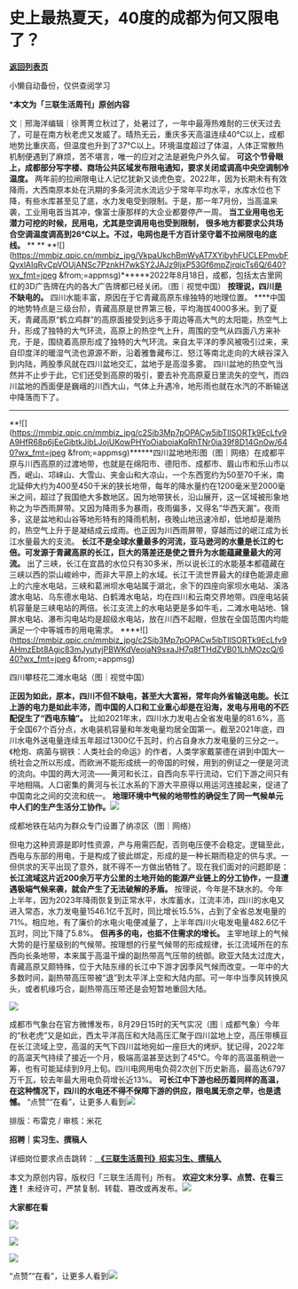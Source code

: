 # 史上最热夏天，40度的成都为何又限电了？

[**返回列表页**](/gzh/三联生活周刊)

小懒自动备份，仅供查阅学习

***本文为「三联生活周刊」原创内容**

文｜邢海洋编辑｜徐菁菁立秋过了，处暑过了，一年中最溽热难耐的三伏天过去了，可是在南方秋老虎又发威了。晴热无云，重庆多天高温连续40℃以上，成都地势比重庆高，但温度也升到了37℃以上。环境温度超过了体温，人体正常散热机制便遇到了麻烦，苦不堪言，唯一的应对之法是避免户外久留。
**可这个节骨眼上，成都部分写字楼、商场公共区域发布限电通知，要求关闭或调高中央空调制冷温度。**
两年前的拉闸限电让人记忆犹新又谈虎色变。2022年，因为长期未有有效降雨，大西南原本处在汛期的多条河流水流远少于常年平均水平，水库水位也下降，有些水库甚至见了底，水力发电受到限制。于是，那一年7月份，当高温来袭，工业用电首当其冲，像富士康那样的大企业都要停产一周。
**当工业用电也无潜力可挖的时候，民用电，尤其是空调用电也受到限制，**
**很多地方都要求公共场合空调温度调高到26℃以上。不过，电网也是千方百计坚守着不拉闸限电的底线。** ** **
**![](https://mmbiz.qpic.cn/mmbiz_jpg/VkpaUkchBmWyAT7XYibyhFUCLEPmvbFQyxlAIqRvCpVOUjANSc7PznkH7wkSY2JAJz9ljxP53Gf6mpZjrqicTs6Q/640?wx_fmt=jpeg
&from;=appmsg)******2022年8月18日，成都，包括太古里网红的3D广告牌在内的各大广告牌都已经关闭。（图｜视觉中国）
**按理说，四川是不缺电的。** 四川水能丰富，原因在于它青藏高原东缘独特的地理位置。
****中国的地势特点是三级台阶，青藏高原是世界第三极，平均海拔4000多米。到了夏天，青藏高原“鹤立鸡群”的高原面接受到远多于周边等高大气的太阳能，热空气上升，形成了独特的大气环流，高原上的热空气上升，周围的空气从四面八方来补充，于是，围绕着高原形成了独特的大气环流。来自太平洋的季风被吸引过来，来自印度洋的暖湿气流也源源不断，沿着雅鲁藏布江、怒江等南北走向的大峡谷深入到内陆，两股季风就在四川盆地交汇，盆地于是高湿多雾。
四川盆地的热空气当然并不止步于此，它们还受到高原的吸引，要去补充高原夏日里流失的空气，而四川盆地的西面便是巍峨的川西大山，气体上升遇冷，地形雨也就在水汽的不断输送中降落而下了。
** **
**![](https://mmbiz.qpic.cn/mmbiz_jpg/c2Sib3Mp7pOPACw5ibTIlSORTk9EcLfv9A9HfR68p6jEeGibtkJibLJojUKowPHYoOiaboiaKqRhTNr0ia39f8D14Gn0w/640?wx_fmt=jpeg
&from;=appmsg)******四川盆地地形图（图｜网络）在成都平原与川西高原的过渡地带，也就是在绵阳市、德阳市、成都市、眉山市和乐山市以西，岷山、邛崃山、大雪山、夹金山和大凉山，一个东西宽约为50至70千米，南北延伸大约为400至450千米的狭长地带，每年的降水量约在1200毫米至2000毫米之间，超过了我国绝大多数地区。因为地带狭长，沿山展开，这一区域被形象地称之为华西雨屏带。又因为降雨多为暴雨，夜雨偏多，又得名“华西天漏”。夜雨多，这是盆地和山谷等地形特有的降雨机制，夜晚山地迅速冷却，低地却是潮热的，热空气上升于是凝结成云成雨。也正因为川西雨屏带，穿越而过的岷江成为长江水量最大的支流。
**长江不是全球水量最多的河流，亚马逊河的水量是长江的七倍。可发源于青藏高原的长江，巨大的落差还是使之晋升为水能蕴藏量最大的河流。**
出了三峡，长江在宜昌的水位只有30多米，所以说长江的水能基本都蕴藏在三峡以西的崇山峻岭中，而非大平原上的水域。长江干流世界最大的绿色能源走廊上的六座水电站，三峡和葛洲坝水电站属于湖北，余下的四座向家坝水电站、溪洛渡水电站、乌东德水电站、白鹤滩水电站，均在四川和云南交界地带。四座电站装机容量是三峡电站的两倍。长江支流上的水电站更是多如牛毛，二滩水电站地、锦屏水电站、瀑布沟电站均是超级水电站，放在川西不起眼，但放在全国范围内均能满足一个中等城市的用电需求。
****![](https://mmbiz.qpic.cn/mmbiz_jpg/c2Sib3Mp7pOPACw5ibTIlSORTk9EcLfv9AHmzEbt8Agic83mJyutyjPBWKdVeoiaN9sxaJH7q8fTHdZVB01LhMOzcQ/640?wx_fmt=jpeg
&from;=appmsg)

四川攀枝花二滩水电站（图｜视觉中国）

**正因为如此，原本，四川不但不缺电，甚至大大富裕，常年向外省输送电能。长江上游的电力是如此丰沛，而中国的人口和工业重心却是在沿海，发电与用电的不匹配促生了“西电东输”。**
比如2021年末，四川水力发电占全省发电量的81.6%，高于全国67个百分点，水电装机容量和年发电量均居全国第一。截至2021年底，四川水电外送电量连续五年超过1300亿千瓦时，约占自身水力发电量的三分之一。《枪炮、病菌与钢铁：人类社会的命运》的作者，人类学家戴蒙德在讲到中国大一统社会之所以形成，而欧洲不能形成统一的帝国的时候，用到的例证之一便是河流的流向。中国的两大河流——黄河和长江，自西向东平行流动，它们下游之间只有平地相隔。人口密集的黄河与长江水系的下游大平原得以用运河连接起来，促进了中国南北之间的交流和统一。
**地理环境中气候的地带性的确促生了同一气候单元中人们的生产生活分工协作。**![](https://mmbiz.qpic.cn/mmbiz_jpg/c2Sib3Mp7pOPACw5ibTIlSORTk9EcLfv9ACOP4hlxtOShxu2WD5Fib8pzlX9hKyhkyiaibXqI50bWDqMDzlaZgju42g/640?wx_fmt=jpeg)

成都地铁在站内为群众专门设置了纳凉区（图｜网络）

但电力这种资源是即时性资源，产与用需匹配，否则电压便不会稳定。逻辑至此，西电与东部的用电，于是构成了彼此绑定，形成的是一种长期而稳定的供与求。一但供求的天平出现了意外，就不得不一方做出牺牲了。现在我们面对的问题即是：
**长江流域这片近200余万平方公里的土地开始的能源产业链上的分工协作，一旦遭遇极端气候来袭，就会产生了无法破解的矛盾。**
按理说，今年是不缺水的。今年上半年，因为2023年降雨恢复到正常水平，水库蓄水，江流丰沛，四川的水电又进入常态，水力发电量1546.1亿千瓦时，同比增长15.5%，占到了全省总发电量的71%。相应地，有了廉价的水电火电便减量了，上半年四川火电发电量482.6亿千瓦时，同比下降了5.8%。
**但再多的电，也抵不住需求的增长。**
主宰地球上的气候大势的是行星级别的气候带。按理想的行星气候带的形成规律，长江流域所在的东西向长条地带，本来属于高温干燥的副热带高气压带的统御。欧亚大陆太过庞大，青藏高原又颇特殊，位于大陆东缘的长江中下游才因季风气候而改变。一年中的大多数时间，副热带高压带被“退”到太平洋上空和大陆内部。可一年中当季风转换风头，或者机缘巧合，副热带高压带还是会短暂地重回大陆。

![](https://mmbiz.qpic.cn/mmbiz_jpg/c2Sib3Mp7pOPACw5ibTIlSORTk9EcLfv9AluFibJZiaDNiaV138Y80kCq3lyN7icpibqAgBx836Xp2W2Jib4hAdsHXBhjw/640?wx_fmt=jpeg)

成都市气象台在官方微博发布，8月29日15时的天气实况（图｜成都气象）今年的“秋老虎”又是如此，西太平洋高压和大陆高压汇聚于四川盆地上空，高压带横亘在长江流域上空，高温的天气下四川盆地宛如一座巨大的烤炉。犹记得，2022年的高温天气持续了接近一个月，极端高温甚至达到了45℃。今年的高温虽稍逊一筹，也有可能延续到9月上旬。四川电网用电负荷2次创下历史新高，最高达6797万千瓦，较去年最大用电负荷增长近13%。
**可长江中下游也经历着同样的高温，** **在这种情况下，四川的水电还不得不保障下游的供应，限电属无奈之举，也是遗憾。**
“点赞”“在看”，让更多人看到![](https://mmbiz.qpic.cn/mmbiz_gif/c2Sib3Mp7pON9hkSZwdTibRHNZSMPyiapUCHJwlyoZVBC3SfmPmF0VKjkm3NiaToQloHFJ6icyicqZnqgXp6pSQJt5gg/640?wx_fmt=gif&from;=appmsg&wxfrom;=5&wx;_lazy=1&tp;=wxpic)  
  
  
  
  
  

排版：布雷克 / 审核：米花

  
 **招聘｜实习生、撰稿人**  

详细岗位要求点击跳转：[
**《三联生活周刊》招实习生、撰稿人**](http://mp.weixin.qq.com/s?__biz=MTc5MTU3NTYyMQ==&mid=2651136871&idx=3&sn=f1c0777fe9d31881e5dfca68ebc2937f&chksm=5907324d6e70bb5b3546dfe1c7b31b5fe05664bebbf36356ba9a1a352e0678444cad62875ad4&scene=21#wechat_redirect)

本文为原创内容，版权归「三联生活周刊」所有。 **欢迎文末分享、点赞、在看三连！**
未经许可，严禁复制、转载、篡改或再发布。![](https://mmbiz.qpic.cn/sz_mmbiz_png/Gg7Qtoh7Aic9ZTmAdCc80b4nD7xicgPt863QWU7oNswDx19XrjfTtSl8QwatY2EEZGuNd1WRRiapDZjcDhTnNYmBg/640?wx_fmt=other&wxfrom;=5&wx;_lazy=1&wx;_co=1&retryload;=1&tp;=webp)

 **大家都在看**

  

[![](https://mmbiz.qpic.cn/mmbiz_png/c2Sib3Mp7pOPACw5ibTIlSORTk9EcLfv9AgdMygJwlhr0VUdgFr9V5PjBOcS1Iv8VWZyFgI0Lom248ibEnSlyalSg/640?wx_fmt=png&from;=appmsg&wxfrom;=13&tp;=wxpic)](http://mp.weixin.qq.com/s?__biz=MTc5MTU3NTYyMQ==&mid=2651424447&idx=2&sn=26e9f41da68e46b113619d9a5d4bc3f3&chksm=590b97956e7c1e836a296a2056d63fff90626df7af469d22d9424e80abe5902a5f51b9fba26c&scene=21#wechat_redirect)

  

![](https://mmbiz.qpic.cn/sz_mmbiz_png/Gg7Qtoh7Aic9ZTmAdCc80b4nD7xicgPt86k1kgpU51hWCHjV92ryhVW35PLCvLhxLw9XDhXjgeDyZhHSx5EbRcfg/640?wx_fmt=other&wxfrom;=13&wx;_lazy=1&wx;_co=1&retryload;=1&tp;=webp)

  
[![](https://mmbiz.qpic.cn/mmbiz_jpg/c2Sib3Mp7pOOscRuZrCibCxsE1u7UtPialkZVdnsVfBBVIibicXz2dOryRyANicobSjntgBDLQWwVDLqIjZ68BicsnwDQ/640?wx_fmt=jpeg&from;=appmsg&wxfrom;=13&wx;_lazy=1&wx;_co=1&tp;=wxpic)]()  
  
“点赞”“在看”，让更多人看到![](https://mmbiz.qpic.cn/mmbiz_gif/c2Sib3Mp7pON9hkSZwdTibRHNZSMPyiapUCHJwlyoZVBC3SfmPmF0VKjkm3NiaToQloHFJ6icyicqZnqgXp6pSQJt5gg/640?wx_fmt=gif&from;=appmsg&wxfrom;=13&wx;_lazy=1&tp;=wxpic)

